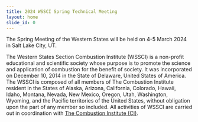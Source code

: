 ```yaml
---
title: 2024 WSSCI Spring Technical Meeting
layout: home
slide_id: 0
---
```


<p class="lead">
The Spring Meeting of the Western States will be held on 4-5 March 2024 in Salt Lake City, UT.
</p>

The Western States Section Combustion Institute (WSSCI) is a non-profit educational and scientific society whose purpose is to promote the science and application of combustion for the benefit of society. It was incorporated on December 10, 2014 in the State of Delaware, United States of America. The WSSCI is composed of all members of The Combustion Institute resident in the States of Alaska, Arizona, California, Colorado, Hawaii, Idaho, Montana, Nevada, New Mexico, Oregon, Utah, Washington, Wyoming, and the Pacific territories of the United States, without obligation upon the part of any member so included. All activities of WSSCI are carried out in coordination with [The Combustion Institute (CI)](https://www.combustioninstitute.org/).
